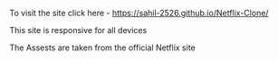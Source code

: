 To visit the site click here - https://sahil-2526.github.io/Netflix-Clone/

This site is responsive for all devices

The Assests are taken from the official Netflix site
